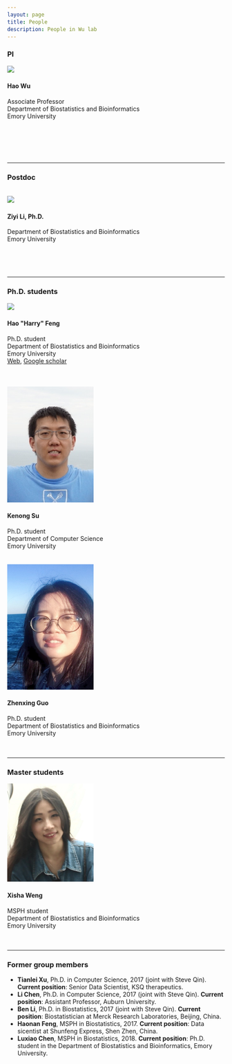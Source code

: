 ```yaml
---
layout: page
title: People
description: People in Wu lab
---
```


<div class="container">

<h3>PI</h3>
<div class="row-fluid">

  <div class="span2">
	<img src="../assets/pics/wu_small.jpg" width="200" /><br />
  </div>
  
  <div class="span5">
   <h4>Hao Wu</h4>
   Associate Professor<br />
   Department of Biostatistics and Bioinformatics<br />
   Emory University<br /><br /><br /><br /><br /><br />
   </div>

</div>
<hr>

<h3>Postdoc</h3>
<br />

<!-- Ziyi Li -->
<div class="row-fluid">

  <div class="span2">
    <img src="../assets/pics/ZiyiLi.jpg" width="200" />
  </div>

  <div class="span5">
  <h4> Ziyi Li, Ph.D. </h4>
  Department of Biostatistics and Bioinformatics<br />
  Emory University<br /><br />
   
<br /><br />
   </div>

<hr>


<h3>Ph.D. students</h3>

<!-- Hao Feng -->
<div class="row-fluid">

  <div class="span2">
	<img src="../assets/pics/HarryFeng.jpg" width="200" /><br />
  </div>
  
  <div class="span5">
   <h4>Hao "Harry" Feng</h4>
   Ph.D. student<br />
   Department of Biostatistics and Bioinformatics<br />
   Emory University<br />
	<a href="https://sites.google.com/site/haoharryfeng/">Web</a>, 
 <a href="https://scholar.google.com/citations?user=YGFvJjwAAAAJ&hl=en">Google scholar</a> 
<br /><br /><br /><br />
   </div>

</div>
</div>

<!-- Kenong Su -->
<div class="row-fluid">

  <div class="span2">
	<img src="../assets/pics/Kenong.jpg" width="200" /><br />
  </div>
  
  <div class="span5">
   <h4>Kenong Su</h4>
   Ph.D. student<br />
   Department of Computer Science<br />
   Emory University<br />
<br /><br />
   </div>

</div>
</div>

<!-- Zhenxing Guo -->
<div class="row-fluid">

  <div class="span2">
	<img src="../assets/pics/Zhenxing.jpg" width="200" /><br />
  </div>
  
  <div class="span5">
   <h4> Zhenxing Guo</h4>
   Ph.D. student<br />
   Department of Biostatistics and Bioinformatics <br />
   Emory University<br />
<br /><br />
   </div>

</div>
</div>

<hr>
<h3>Master students</h3>

<!-- Xisha Weng -->
<div class="row-fluid">

  <div class="span2">
	<img src="../assets/pics/Xisha.jpg" width="200" /><br />
  </div>
  
  <div class="span5">
   <h4> Xisha Weng </h4>
   MSPH student<br />
   Department of Biostatistics and Bioinformatics <br />
   Emory University<br />
<br /><br />
   </div>

</div>
</div>

<hr>


<h3> Former group members </h3>
<ul>

<li><strong>Tianlei Xu</strong>, Ph.D. in Computer Science, 2017 (joint with Steve Qin). 
<strong>Current position</strong>: Senior Data Scientist, KSQ therapeutics. 

<li><strong>Li Chen</strong>, Ph.D. in Computer Science, 2017 (joint with Steve Qin). 
<strong>Current position</strong>: Assistant Professor, Auburn University. 


<li> <strong>Ben Li</strong>, Ph.D. in  Biostatistics, 2017 (joint with Steve Qin). 
<strong>Current position</strong>: Biostatistician at Merck Research Laboratories, Beijing, China. 

<li> <strong>Haonan Feng</strong>, MSPH in Biostatistics, 2017. 
<strong>Current position</strong>: Data sicentist at Shunfeng Express, Shen Zhen, China. 

<li> <strong>Luxiao Chen</strong>, MSPH in Biostatistics, 2018. 
<strong>Current position</strong>: Ph.D. student in the Department of Biostatistics and Bioinformatics, Emory University. 

</ul>

    
